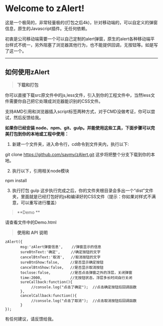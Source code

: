 Welcome to zAlert!
===================


这是一个极简的，非常轻量极的(打包之后4k)，针对移动端的，可以自定义的弹窗信息，原生的Javascript插件。无任何依赖。

初衷是公司移动端需要一个可以自己定制的alert弹窗，原生的alert各种移动端平台样式不统一，另外阻塞了浏览器其他行为，也不能提供回调，无按钮等。如是写了这一个。

----------

如何使用zAlert
-------------

> **下载和打包**

你可以直接下载src原文件中的js,less文件，引入到你的工程文件中，当然less文件需要你自己把它处理成浏览器能识别的CSS文件。

支持AMD引用和浏览器插入script标签两种方式，对于CMD没做考证，你可以尝试，然后反馈给我。

**如果你已经安装 node、npm、git、gulp。并能使用这些工具，下面步骤可以完美打包到你的本地或工程中使用：**

 1. 新建一个文件夹，进入命令行，cd命令到文件夹内，执行以下:

 


 git clone https://github.com/saymy/zAlert.git
这步将把整个分支下载到你的本地。

 2. 执行以下，引用相关node模块

   


 npm install

 3. 执行打包
 gulp
这步执行完成之后，你的文件夹根目录会多出一个“dist”文件夹，里面就是已经打包好的js和编译好的CSS文件（提示：你如果对样式不满意，可以重写进行覆盖）

> **Demo **

   请查看文件中的Demo.html
 

> **使用和 API 说明**

    zAlert({
    	   msg:'zAlert弹窗信息',    //弹窗显示的信息
    	   sureBtnText:'确定',     //确定按钮的文字
    	   cancelBtnText:'取消',   //取消按钮的文字
    	   sureBtnShow:false,     //是否显示确定按钮
    	   cancelBtnShow:false,   //是否显示取消按钮
    	   toclose:false,         //是否点击弹窗之外的浮层，关闭弹窗
    	   time:2000,             //无按钮状态，浮层多长时间自行关闭
    	   sureCallback:function(){ 
    		    //console.log("点击了确定");  //点击确定按钮后回调函数
    	   },
    	   cancelCallback:function(){
    		    //console.log("点击了取消");  //点击取消按钮后回调函数
    	   }
    });

有任何建议，请反馈给我。
